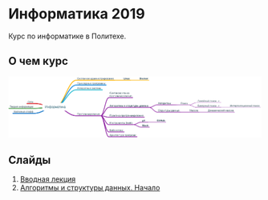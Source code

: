 # Информатика 2019

Курс по информатике в Политехе.

## О чем курс

![syllabus](syllabus/syllabus.png)

## Слайды

1. [Вводная лекция](https://korikov.cc/?d=2019-informatika-01-vvodnaya-lekciya)
2. [Алгоритмы и структуры данных. Начало](https://korikov.cc/?d=2019-informatika-02-algoritmy-i-struktury-dannyh-nachalo)
